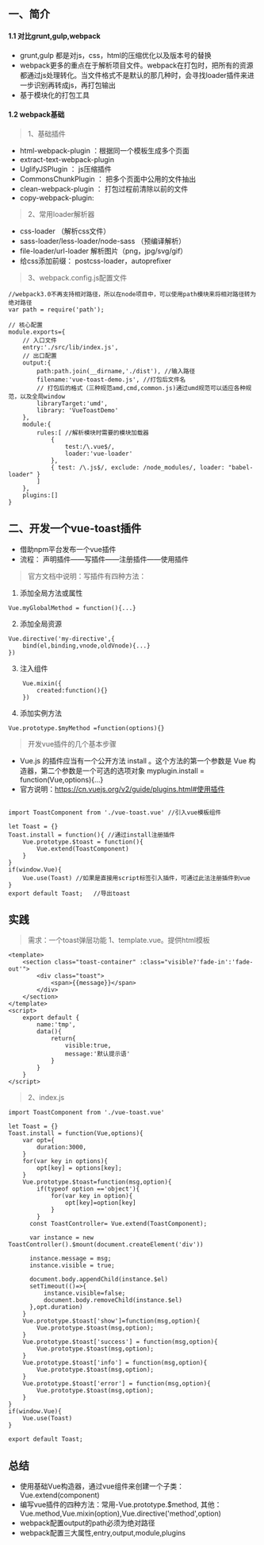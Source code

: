 ## 一、简介
#### 1.1 对比grunt,gulp,webpack
- grunt,gulp 都是对js，css，html的压缩优化以及版本号的替换
- webpack更多的重点在于解析项目文件。webpack在打包时，把所有的资源都通过js处理转化。当文件格式不是默认的那几种时，会寻找loader插件来进一步识别再转成js，再打包输出
- 基于模块化的打包工具

#### 1.2 webpack基础
> 1、基础插件
- html-webpack-plugin ：根据同一个模板生成多个页面
- extract-text-webpack-plugin
- UglifyJSPlugin ： js压缩插件
- CommonsChunkPlugin  ： 把多个页面中公用的文件抽出
- clean-webpack-plugin ： 打包过程前清除以前的文件
- copy-webpack-plugin: 

> 2、常用loader解析器
- css-loader （解析css文件）
- sass-loader/less-loader/node-sass （预编译解析）
- file-loader/url-loader 解析图片（png，jpg/svg/gif）
- 给css添加前缀： postcss-loader，autoprefixer

> 3、webpack.config.js配置文件
```
//webpack3.0不再支持相对路径，所以在node项目中，可以使用path模块来将相对路径转为绝对路径
var path = require('path'); 

// 核心配置
module.exports={
    // 入口文件
    entry:'./src/lib/index.js', 
    // 出口配置
    output:{
        path:path.join(__dirname,'./dist'), //输入路径
        filename:'vue-toast-demo.js', //打包后文件名
        // 打包后的格式（三种规范amd,cmd,common.js)通过umd规范可以适应各种规范，以及全局window
        libraryTarget:'umd', 
        library: 'VueToastDemo'
    },
    module:{
        rules:[ //解析模块时需要的模块加载器
            {
                test:/\.vue$/,
                loader:'vue-loader'
            },
            { test: /\.js$/, exclude: /node_modules/, loader: "babel-loader" }
        ]
    },
    plugins:[]
}
```

## 二、开发一个vue-toast插件
- 借助npm平台发布一个vue插件
- 流程： 声明插件——写插件——注册插件——使用插件

> 官方文档中说明：写插件有四种方法：
1. 添加全局方法或属性
```
Vue.myGlobalMethod = function(){...}
```
2. 添加全局资源
```
Vue.directive('my-directive',{
    bind(el,binding,vnode,oldVnode){...}
})
```
3. 注入组件
```
    Vue.mixin({
        created:function(){}
    })
```
4. 添加实例方法
```
Vue.prototype.$myMethod =function(options){}
```

> 开发vue插件的几个基本步骤
- Vue.js 的插件应当有一个公开方法 install 。这个方法的第一个参数是 Vue 构造器，第二个参数是一个可选的选项对象 myplugin.install = function(Vue,options){...}
- 官方说明：https://cn.vuejs.org/v2/guide/plugins.html#使用插件
```

import ToastComponent from './vue-toast.vue' //引入vue模板组件

let Toast = {}
Toast.install = function(){ //通过install注册插件
    Vue.prototype.$toast = function(){
        Vue.extend(ToastComponent)
    }
} 
if(window.Vue){
    Vue.use(Toast) //如果是直接用script标签引入插件，可通过此法注册插件到vue
}
export default Toast;   //导出toast
```

## 实践
> 需求：一个toast弹层功能
> 1、template.vue。提供html模板
```
<template>
    <section class="toast-container" :class="visible?'fade-in':'fade-out'">
        <div class="toast">
            <span>{{message}}</span>
        </div>
    </section>
</template>
<script>
    export default {
        name:'tmp',
        data(){
            return{
                visible:true,
                message:'默认提示语'
            }
        }
    }
</script>

```
> 2、index.js
```
import ToastComponent from './vue-toast.vue'

let Toast = {}
Toast.install = function(Vue,options){
    var opt={
        duration:3000,
    }
    for(var key in options){
        opt[key] = options[key];
    }
    Vue.prototype.$toast=function(msg,option){
        if(typeof option =='object'){
            for(var key in option){
                opt[key]=option[key]
            }
        }
      const ToastController= Vue.extend(ToastComponent);

      var instance = new ToastController().$mount(document.createElement('div'))

      instance.message = msg;
      instance.visible = true;

      document.body.appendChild(instance.$el)
      setTimeout(()=>{
          instance.visible=false;
          document.body.removeChild(instance.$el)
      },opt.duration)
    }
    Vue.prototype.$toast['show']=function(msg,option){
        Vue.prototype.$toast(msg,option);
    }
    Vue.prototype.$toast['success'] = function(msg,option){
        Vue.prototype.$toast(msg,option);
    }
    Vue.prototype.$toast['info'] = function(msg,option){
        Vue.prototype.$toast(msg,option);
    }
    Vue.prototype.$toast['error'] = function(msg,option){
        Vue.prototype.$toast(msg,option);
    }
}
if(window.Vue){
    Vue.use(Toast)
}

export default Toast;
```
## 总结
- 使用基础Vue构造器，通过vue组件来创建一个子类：Vue.extend(component)
- 编写vue插件的四种方法：常用-Vue.prototype.$method, 其他：Vue.method,Vue.mixin(option),Vue.directive('method',option)
- webpack配置output的path必须为绝对路径
- webpack配置三大属性,entry,output,module,plugins